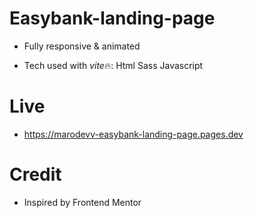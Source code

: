 # Easybank-landing-page

- Fully responsive & animated

- Tech used with *vite*🔥:
  Html
  Sass
  Javascript

# Live

- https://marodevv-easybank-landing-page.pages.dev

# Credit

- Inspired by Frontend Mentor

